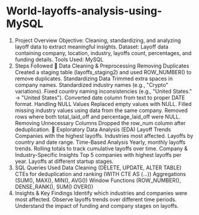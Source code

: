 # World-layoffs-analysis-using-MySQL

1. Project Overview
Objective: Cleaning, standardizing, and analyzing layoff data to extract meaningful insights.
Dataset: Layoff data containing company, location, industry, layoffs count, percentages, and funding details.
Tools Used: MySQL
2. Steps Followed
🔹 Data Cleaning & Preprocessing
Removing Duplicates
Created a staging table (layoffs_staging2) and used ROW_NUMBER() to remove duplicates.
Standardizing Data
Trimmed extra spaces in company names.
Standardized industry names (e.g., "Crypto" variations).
Fixed country naming inconsistencies (e.g., "United States." → "United States").
Converted date column from text to proper DATE format.
Handling NULL Values
Replaced empty values with NULL.
Filled missing industry values using data from the same company.
Removed rows where both total_laid_off and percentage_laid_off were NULL.
Removing Unnecessary Columns
Dropped the row_num column after deduplication.
🔹 Exploratory Data Analysis (EDA)
Layoff Trends
Companies with the highest layoffs.
Industries most affected.
Layoffs by country and date range.
Time-Based Analysis
Yearly, monthly layoffs trends.
Rolling totals to track cumulative layoffs over time.
Company & Industry-Specific Insights
Top 5 companies with highest layoffs per year.
Layoffs at different startup stages.
3. SQL Queries Used
Data Cleaning (DELETE, UPDATE, ALTER TABLE)
CTEs for deduplication and ranking (WITH CTE AS (...))
Aggregations (SUM(), MAX(), MIN(), AVG())
Window Functions (ROW_NUMBER(), DENSE_RANK(), SUM() OVER())
4. Insights & Key Findings
Identify which industries and companies were most affected.
Observe layoffs trends over different time periods.
Understand the impact of funding and company stages on layoffs.
